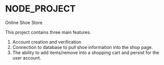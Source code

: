 # NODE_PROJECT
Online Shoe Store

This project contains three main features.
1. Account creation and verification
2. Connection to database to pull shoe 
    information into the shop page.
3. The ability to add items/remove into a shopping
    cart and persist for the user account.
     